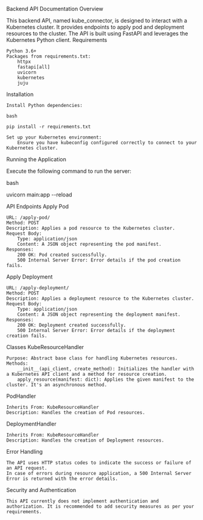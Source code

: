 Backend API Documentation
Overview

This backend API, named kube_connector, is designed to interact with a Kubernetes cluster. It provides endpoints to apply pod and deployment resources to the cluster. The API is built using FastAPI and leverages the Kubernetes Python client.
Requirements

    Python 3.6+
    Packages from requirements.txt:
        httpx
        fastapi[all]
        uvicorn
        kubernetes
        juju

Installation

    Install Python dependencies:

    bash

    pip install -r requirements.txt

    Set up your Kubernetes environment:
        Ensure you have kubeconfig configured correctly to connect to your Kubernetes cluster.

Running the Application

Execute the following command to run the server:

bash

uvicorn main:app --reload

API Endpoints
Apply Pod

    URL: /apply-pod/
    Method: POST
    Description: Applies a pod resource to the Kubernetes cluster.
    Request Body:
        Type: application/json
        Content: A JSON object representing the pod manifest.
    Responses:
        200 OK: Pod created successfully.
        500 Internal Server Error: Error details if the pod creation fails.

Apply Deployment

    URL: /apply-deployment/
    Method: POST
    Description: Applies a deployment resource to the Kubernetes cluster.
    Request Body:
        Type: application/json
        Content: A JSON object representing the deployment manifest.
    Responses:
        200 OK: Deployment created successfully.
        500 Internal Server Error: Error details if the deployment creation fails.

Classes
KubeResourceHandler

    Purpose: Abstract base class for handling Kubernetes resources.
    Methods:
        __init__(api_client, create_method): Initializes the handler with a Kubernetes API client and a method for resource creation.
        apply_resource(manifest: dict): Applies the given manifest to the cluster. It's an asynchronous method.

PodHandler

    Inherits From: KubeResourceHandler
    Description: Handles the creation of Pod resources.

DeploymentHandler

    Inherits From: KubeResourceHandler
    Description: Handles the creation of Deployment resources.

Error Handling

    The API uses HTTP status codes to indicate the success or failure of an API request.
    In case of errors during resource application, a 500 Internal Server Error is returned with the error details.

Security and Authentication

    This API currently does not implement authentication and authorization. It is recommended to add security measures as per your requirements.
